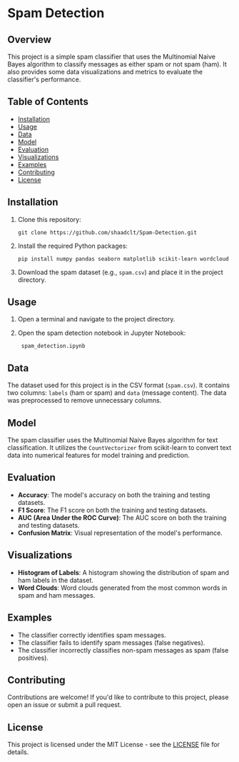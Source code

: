 # Spam Detection

## Overview
This project is a simple spam classifier that uses the Multinomial Naive Bayes algorithm to classify messages as either spam or not spam (ham). It also provides some data visualizations and metrics to evaluate the classifier's performance.

## Table of Contents
- [Installation](#installation)
- [Usage](#usage)
- [Data](#data)
- [Model](#model)
- [Evaluation](#evaluation)
- [Visualizations](#visualizations)
- [Examples](#examples)
- [Contributing](#contributing)
- [License](#license)

## Installation
1. Clone this repository:
   ```
   git clone https://github.com/shaadclt/Spam-Detection.git
   ```

2. Install the required Python packages:
   ```
   pip install numpy pandas seaborn matplotlib scikit-learn wordcloud
   ```

3. Download the spam dataset (e.g., `spam.csv`) and place it in the project directory.

## Usage
1. Open a terminal and navigate to the project directory.

2. Open the spam detection notebook in Jupyter Notebook:
   ```
    spam_detection.ipynb
   ```

## Data
The dataset used for this project is in the CSV format (`spam.csv`). It contains two columns: `labels` (ham or spam) and `data` (message content). The data was preprocessed to remove unnecessary columns.

## Model
The spam classifier uses the Multinomial Naive Bayes algorithm for text classification. It utilizes the `CountVectorizer` from scikit-learn to convert text data into numerical features for model training and prediction.

## Evaluation
- **Accuracy**: The model's accuracy on both the training and testing datasets.
- **F1 Score**: The F1 score on both the training and testing datasets.
- **AUC (Area Under the ROC Curve)**: The AUC score on both the training and testing datasets.
- **Confusion Matrix**: Visual representation of the model's performance.

## Visualizations
- **Histogram of Labels**: A histogram showing the distribution of spam and ham labels in the dataset.
- **Word Clouds**: Word clouds generated from the most common words in spam and ham messages.

## Examples
- The classifier correctly identifies spam messages.
- The classifier fails to identify spam messages (false negatives).
- The classifier incorrectly classifies non-spam messages as spam (false positives).

## Contributing
Contributions are welcome! If you'd like to contribute to this project, please open an issue or submit a pull request.

## License
This project is licensed under the MIT License - see the [LICENSE](LICENSE) file for details.
